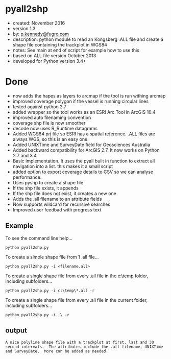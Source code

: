 pyall2shp
=====
* created:          November 2016
* version           1.3
* by:               p.kennedy@fugro.com
* description:      python module to read an Kongsberg .ALL file and create a shape file containing the trackplot in WGS84
* notes:            See main at end of script for example how to use this
* based on ALL file version October 2013 
* developed for Python version 3.4+

Done
====
* now adds the hapes as layers to arcmap if the tool is run withing arcmap
* improved coverage polygon if the vessel is running circular lines
* tested against python 2.7
* added wrapper so the tool works as an ESRI Arc Tool in ArcGIS 10.4
* improved auto filenaming convention
* coverage shp file is now smoother
* decode now uses R_Runtime datagrams
* Added WGS84 prj file so ESRI has a spatial reference.  .ALL files are always WGS, so this is an easy one.
* Added UNIXTime and SurveyDate field for Geosciences Australia
* Added backward compatibility for ArcGIS 2.7. It now works on Python 2.7 and 3.4
* Basic implementation.  It uses the pyall built in function to extract all navigation into a list.  this makes it a small script
* added option to export coverage details to CSV so we can analyse performance.
* Uses pyshp to create a shape file
* If the shp file exists, it appends
* If the shp file does not exist, it creates a new one
* Adds the .all filename to an attribute fields
* Now supports wildcard for recursive searches
* Improved user feedbad with progress text

Example
-------

To see the command line help...
```
python pyall2shp.py
```
To create a simple shape file from 1 .all file...
```
python pyall2shp.py -i <filename.all>
```
To create a single shape file from every .all file in the c:\temp folder, including subfolders...
```  
python pyall2shp.py -i c:\temp\*.all -r  
```
To create a single shape file from every .all file in the current folder, including subfolders...
```  
python pyall2shp.py -i .\ -r  
```

output
------
```
A nice polyline shape file with a trackplot at first, last and 30 second intervals.  The attributes include the .all filename, UNIXTime and SurveyDate.  More can be added as needed. 
```